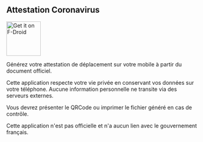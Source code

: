 ## Attestation Coronavirus

<a href="https://f-droid.org/fr/packages/com.adrienpoupa.attestationcoronavirus/" target="_blank">
<img src="https://f-droid.org/badge/get-it-on.png" alt="Get it on F-Droid" height="90"/></a>

Générez votre attestation de déplacement sur votre mobile à partir du document officiel.

Cette application respecte votre vie privée en conservant vos données sur votre téléphone.
Aucune information personnelle ne transite via des serveurs externes.

Vous devrez présenter le QRCode ou imprimer le fichier généré en cas de contrôle.

Cette application n'est pas officielle et n'a aucun lien avec le gouvernement français.
